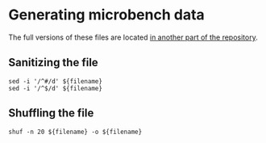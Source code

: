 # Generating microbench data

The full versions of these files are located 
[in another part of the repository](https://github.com/unicode-org/icu/tree/main/icu4j/perf-tests/data).

## Sanitizing the file

```shell
sed -i '/^#/d' ${filename}
sed -i '/^$/d' ${filename}
```

## Shuffling the file

```shell
shuf -n 20 ${filename} -o ${filename}
```
